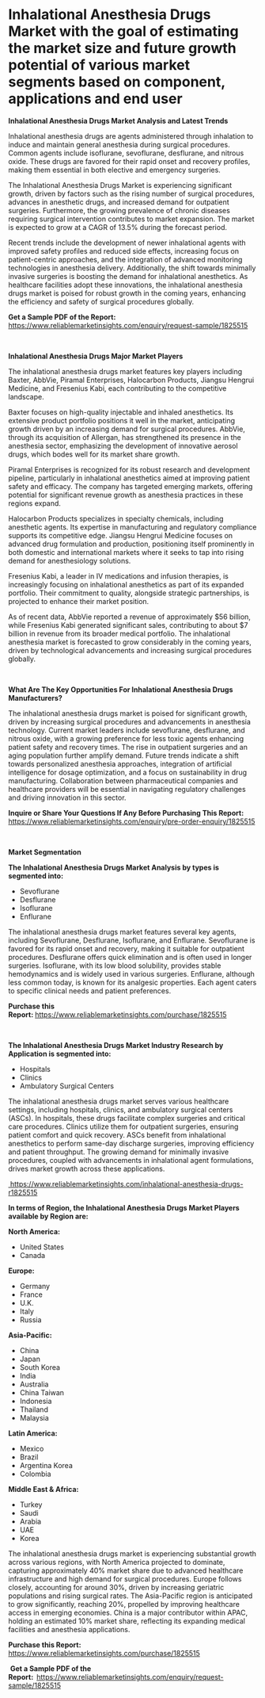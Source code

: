 <p><h1>Inhalational Anesthesia Drugs Market with the goal of estimating the market size and future growth potential of various market segments based on component, applications and end user</h1></p><p><strong>Inhalational Anesthesia Drugs Market Analysis and Latest Trends</strong></p>
<p><p>Inhalational anesthesia drugs are agents administered through inhalation to induce and maintain general anesthesia during surgical procedures. Common agents include isoflurane, sevoflurane, desflurane, and nitrous oxide. These drugs are favored for their rapid onset and recovery profiles, making them essential in both elective and emergency surgeries.</p><p>The Inhalational Anesthesia Drugs Market is experiencing significant growth, driven by factors such as the rising number of surgical procedures, advances in anesthetic drugs, and increased demand for outpatient surgeries. Furthermore, the growing prevalence of chronic diseases requiring surgical intervention contributes to market expansion. The market is expected to grow at a CAGR of 13.5% during the forecast period.</p><p>Recent trends include the development of newer inhalational agents with improved safety profiles and reduced side effects, increasing focus on patient-centric approaches, and the integration of advanced monitoring technologies in anesthesia delivery. Additionally, the shift towards minimally invasive surgeries is boosting the demand for inhalational anesthetics. As healthcare facilities adopt these innovations, the inhalational anesthesia drugs market is poised for robust growth in the coming years, enhancing the efficiency and safety of surgical procedures globally.</p></p>
<p><strong>Get a Sample PDF of the Report:&nbsp;</strong> <a href="https://www.reliablemarketinsights.com/enquiry/request-sample/1825515?utm_campaign=2632&utm_medium=2&utm_source=Github&utm_content=ia&utm_term=19042025&utm_id=inhalational-anesthesia-drugs">https://www.reliablemarketinsights.com/enquiry/request-sample/1825515</a></p>
<p>&nbsp;</p>
<p><strong>Inhalational Anesthesia Drugs Major Market Players</strong></p>
<p><p>The inhalational anesthesia drugs market features key players including Baxter, AbbVie, Piramal Enterprises, Halocarbon Products, Jiangsu Hengrui Medicine, and Fresenius Kabi, each contributing to the competitive landscape.</p><p>Baxter focuses on high-quality injectable and inhaled anesthetics. Its extensive product portfolio positions it well in the market, anticipating growth driven by an increasing demand for surgical procedures. AbbVie, through its acquisition of Allergan, has strengthened its presence in the anesthesia sector, emphasizing the development of innovative aerosol drugs, which bodes well for its market share growth.</p><p>Piramal Enterprises is recognized for its robust research and development pipeline, particularly in inhalational anesthetics aimed at improving patient safety and efficacy. The company has targeted emerging markets, offering potential for significant revenue growth as anesthesia practices in these regions expand.</p><p>Halocarbon Products specializes in specialty chemicals, including anesthetic agents. Its expertise in manufacturing and regulatory compliance supports its competitive edge. Jiangsu Hengrui Medicine focuses on advanced drug formulation and production, positioning itself prominently in both domestic and international markets where it seeks to tap into rising demand for anesthesiology solutions.</p><p>Fresenius Kabi, a leader in IV medications and infusion therapies, is increasingly focusing on inhalational anesthetics as part of its expanded portfolio. Their commitment to quality, alongside strategic partnerships, is projected to enhance their market position.</p><p>As of recent data, AbbVie reported a revenue of approximately $56 billion, while Fresenius Kabi generated significant sales, contributing to about $7 billion in revenue from its broader medical portfolio. The inhalational anesthesia market is forecasted to grow considerably in the coming years, driven by technological advancements and increasing surgical procedures globally.</p></p>
<p>&nbsp;</p>
<p><strong>What Are The Key Opportunities For Inhalational Anesthesia Drugs Manufacturers?</strong></p>
<p><p>The inhalational anesthesia drugs market is poised for significant growth, driven by increasing surgical procedures and advancements in anesthesia technology. Current market leaders include sevoflurane, desflurane, and nitrous oxide, with a growing preference for less toxic agents enhancing patient safety and recovery times. The rise in outpatient surgeries and an aging population further amplify demand. Future trends indicate a shift towards personalized anesthesia approaches, integration of artificial intelligence for dosage optimization, and a focus on sustainability in drug manufacturing. Collaboration between pharmaceutical companies and healthcare providers will be essential in navigating regulatory challenges and driving innovation in this sector.</p></p>
<p><strong>Inquire or Share Your Questions If Any Before Purchasing This Report:</strong> <a href="https://www.reliablemarketinsights.com/enquiry/pre-order-enquiry/1825515?utm_campaign=2632&utm_medium=2&utm_source=Github&utm_content=ia&utm_term=19042025&utm_id=inhalational-anesthesia-drugs">https://www.reliablemarketinsights.com/enquiry/pre-order-enquiry/1825515</a></p>
<p>&nbsp;</p>
<p><strong>Market Segmentation</strong></p>
<p><strong>The Inhalational Anesthesia Drugs Market Analysis by types is segmented into:</strong></p>
<p><ul><li>Sevoflurane</li><li>Desflurane</li><li>Isoflurane</li><li>Enflurane</li></ul></p>
<p><p>The inhalational anesthesia drugs market features several key agents, including Sevoflurane, Desflurane, Isoflurane, and Enflurane. Sevoflurane is favored for its rapid onset and recovery, making it suitable for outpatient procedures. Desflurane offers quick elimination and is often used in longer surgeries. Isoflurane, with its low blood solubility, provides stable hemodynamics and is widely used in various surgeries. Enflurane, although less common today, is known for its analgesic properties. Each agent caters to specific clinical needs and patient preferences.</p></p>
<p><strong>Purchase this Report:&nbsp;</strong><a href="https://www.reliablemarketinsights.com/purchase/1825515?utm_campaign=2632&utm_medium=2&utm_source=Github&utm_content=ia&utm_term=19042025&utm_id=inhalational-anesthesia-drugs">https://www.reliablemarketinsights.com/purchase/1825515</a></p>
<p>&nbsp;</p>
<p><strong>The Inhalational Anesthesia Drugs Market Industry Research by Application is segmented into:</strong></p>
<p><ul><li>Hospitals</li><li>Clinics</li><li>Ambulatory Surgical Centers</li></ul></p>
<p><p>The inhalational anesthesia drugs market serves various healthcare settings, including hospitals, clinics, and ambulatory surgical centers (ASCs). In hospitals, these drugs facilitate complex surgeries and critical care procedures. Clinics utilize them for outpatient surgeries, ensuring patient comfort and quick recovery. ASCs benefit from inhalational anesthetics to perform same-day discharge surgeries, improving efficiency and patient throughput. The growing demand for minimally invasive procedures, coupled with advancements in inhalational agent formulations, drives market growth across these applications.</p></p>
<p><a href="https://www.reliablemarketinsights.com/inhalational-anesthesia-drugs-r1825515?utm_campaign=2632&utm_medium=2&utm_source=Github&utm_content=ia&utm_term=19042025&utm_id=inhalational-anesthesia-drugs">&nbsp;https://www.reliablemarketinsights.com/inhalational-anesthesia-drugs-r1825515</a></p>
<p><strong>In terms of Region, the Inhalational Anesthesia Drugs Market Players available by Region are:</strong></p>
<p>
    <p> <strong> North America: </strong>
        <ul>
            <li>United States</li>
            <li>Canada</li>
        </ul>
        </p> 
    <p> <strong> Europe: </strong>
        <ul>
            <li>Germany</li>
            <li>France</li>
            <li>U.K.</li>
            <li>Italy</li>
            <li>Russia</li>
        </ul>
        </p> 
    <p> <strong> Asia-Pacific: </strong>
        <ul>
            <li>China</li>
            <li>Japan</li>
            <li>South Korea</li>
            <li>India</li>
            <li>Australia</li>
            <li>China Taiwan</li>
            <li>Indonesia</li>
            <li>Thailand</li>
            <li>Malaysia</li>
        </ul>
        </p> 
    <p> <strong> Latin America: </strong>
        <ul>
            <li>Mexico</li>
            <li>Brazil</li>
            <li>Argentina Korea</li>
            <li>Colombia</li>
        </ul>
        </p> 
    <p> <strong> Middle East & Africa: </strong>
        <ul>
            <li>Turkey</li>
            <li>Saudi</li>
            <li>Arabia</li>
            <li>UAE</li>
            <li>Korea</li>
        </ul>
    </p>
    </p>
<p><p>The inhalational anesthesia drugs market is experiencing substantial growth across various regions, with North America projected to dominate, capturing approximately 40% market share due to advanced healthcare infrastructure and high demand for surgical procedures. Europe follows closely, accounting for around 30%, driven by increasing geriatric populations and rising surgical rates. The Asia-Pacific region is anticipated to grow significantly, reaching 20%, propelled by improving healthcare access in emerging economies. China is a major contributor within APAC, holding an estimated 10% market share, reflecting its expanding medical facilities and anesthesia applications.</p></p>
<p><strong>Purchase this Report: </strong><a href="https://www.reliablemarketinsights.com/purchase/1825515?utm_campaign=2632&utm_medium=2&utm_source=Github&utm_content=ia&utm_term=19042025&utm_id=inhalational-anesthesia-drugs">https://www.reliablemarketinsights.com/purchase/1825515</a></p>
<p>&nbsp;<strong>Get a Sample PDF of the Report:&nbsp;&nbsp;</strong><a href="https://www.reliablemarketinsights.com/enquiry/request-sample/1825515?utm_campaign=2632&utm_medium=2&utm_source=Github&utm_content=ia&utm_term=19042025&utm_id=inhalational-anesthesia-drugs">https://www.reliablemarketinsights.com/enquiry/request-sample/1825515</a></p>
<p><strong></strong></p>
<p><p></p><p></p><p></p></p>